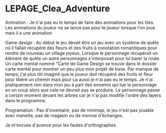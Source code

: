 # LEPAGE_Clea_Adventure
Animation :
Je n'ai pas eu le temps de faire des animations pour les tiles. Les animations du joueur ne se lance pas pour le joueur lorsque l'on joue mais il a une animation

Game design :
Au début le jeu devait être un jeu avec un système de quête où il fallait récupéré des fleurs et des fruits à conotation romantiques pour rendre de nouveau un village joyeux. Lorsque le personnage récupérait un élément de quête un autre personnages s'interposait pour lui barer la route. Un carte mental nommé "Carte de Game Design se trouve dans le dossier carte mental pour montrer un peu plus mon projet de base. Par manque de temps, j'ai plus tôt imaginé que le joueur doit récupéré des fruits et fleur pour libéré un chemin mais pour ça aussi je n'ai pas eu le temps.
Je n'ai pratiquement rien dans mon jeu à part des ennemis qui tue le personnage en un coup alors que cela ne devrait pas se produire. Le personnage passe à certain moment devant les arbres car je n'ai pas modifié l'ordre des layers dans le programme.

Programation : Pas d'inventaire, pas de minimap, le jeu n'est pas jouable avec manette, pas de magasin ou de monnai d'échanges.

Je m'excuse d'avance pour les fautes d'orthographes.
